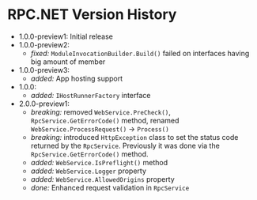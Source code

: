 # RPC.NET Version History
- 1.0.0-preview1: Initial release
- 1.0.0-preview2:
  - *fixed:* `ModuleInvocationBuilder.Build()` failed on interfaces having big amount of member
- 1.0.0-preview3:
  - *added:* App hosting support
- 1.0.0:
  - *added:* `IHostRunnerFactory` interface
- 2.0.0-preview1:
  - *breaking:* removed `WebService.PreCheck()`, `RpcService.GetErrorCode()` method, renamed `WebService.ProcessRequest()` -> `Process()`
  - *breaking:* introduced `HttpException` class to set the status code returned by the `RpcService`. Previously it was done via the `RpcService.GetErrorCode()` method.
  - *added:* `WebService.IsPreflight()` method
  - *added:* `WebService.Logger` property
  - *added:* `WebService.AllowedOrigins` property
  - *done:* Enhanced request validation in `RpcService`